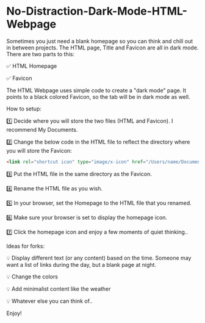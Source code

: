 # No-Distraction-Dark-Mode-HTML-Webpage

Sometimes you just need a blank homepage so you can think and chill out in between projects. The HTML page, Title and Favicon are all in dark mode.
There are two parts to this:

✅ HTML Homepage

✅ Favicon


The HTML Webpage uses simple code to create a "dark mode" page. It points to a black colored Favicon, so the tab will be in dark mode as well.

How to setup:

1️⃣ Decide where you will store the two files (HTML and Favicon). I recommend My Documents.
   
2️⃣ Change the below code in the HTML file to reflect the directory where you will store the Favicon:
```HTML
<link rel="shortcut icon" type="image/x-icon" href="/Users/name/Documents/favicon.ico">
```
3️⃣ Put the HTML file in the same directory as the Favicon.

4️⃣ Rename the HTML file as you wish.

5️⃣ In your browser, set the Homepage to the HTML file that you renamed.

6️⃣ Make sure your browser is set to display the homepage icon.

7️⃣ Click the homepage icon and enjoy a few moments of quiet thinking..


Ideas for forks:

💡 Display different text (or any content) based on the time. Someone may want a list of links during the day, but a blank page at night.

💡 Change the colors

💡 Add minimalist content like the weather

💡 Whatever else you can think of..


Enjoy!

